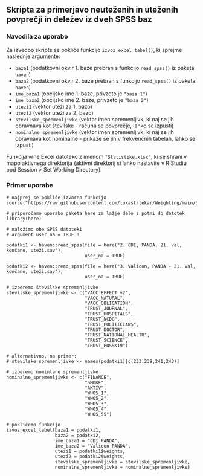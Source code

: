 ## Skripta za primerjavo neuteženih in uteženih povprečji in deležev iz dveh SPSS baz

### Navodila za uporabo

Za izvedbo skripte se pokliče funkcijo `izvoz_excel_tabel()`, ki sprejme naslednje argumente:

- `baza1` (podatkovni okvir 1. baze prebran s funkcijo `read_spss()` iz paketa `haven`)
- `baza2` (podatkovni okvir 2. baze prebran s funkcijo `read_spss()` iz paketa `haven`)
- `ime_baza1` (opcijsko ime 1. baze, privzeto je `"baza 1"`)
- `ime_baza2` (opcijsko ime 2. baze, privzeto je `"baza 2"`)
- `utezi1` (vektor uteži za 1. bazo)
- `utezi2` (vektor uteži za 2. bazo)
- `stevilske_spremenljivke` (vektor imen spremenljivk, ki naj se jih obravnava kot številske - računa se povprečje, lahko se izpusti)
- `nominalne_spremenljivke` (vektor imen spremenljivk, ki naj se jih obravnava kot nominalne - prikaže se jih v frekvenčnih tabelah, lahko se izpusti)

Funkcija vrne Excel datoteko z imenom `"Statistike.xlsx"`, ki se shrani v mapo aktivnega direktorija (aktivni direktorij si lahko nastavite v R Studiu pod Session > Set Working Directory).

### Primer uporabe

```
# najprej se pokliče izvorno funkcijo
source("https://raw.githubusercontent.com/lukastrlekar/Weighting/main/Skripta_primerjava_povprecji.R")

# priporočamo uporabo paketa here za lažje delo s potmi do datotek
library(here)

# naložimo obe SPSS datoteki
# argument user_na = TRUE !

podatki1 <- haven::read_spss(file = here("2. CDI, PANDA, 21. val, končano, uteži.sav"),
                             user_na = TRUE)

podatki2 <- haven::read_spss(file = here("3. Valicon, PANDA - 21. val, končano, uteži.sav"),
                             user_na = TRUE)

# izberemo številske spremenljivke
stevilske_spremenljivke <- c("VACC_EFFECT_v2",
                             "VACC_NATURAL",
                             "VACC_OBLIGATION",
                             "TRUST_JOURNAL",
                             "TRUST_HOSPITALS",
                             "TRUST_NCDC",
                             "TRUST_POLITICIANS",
                             "TRUST_DOCTOR",
                             "TRUST_NATIONAL_HEALTH",
                             "TRUST_SCIENCE",
                             "TRUST_POSSK19")

# alternativno, na primer:
# stevilske_spremenljivke <- names(podatki1)[c(233:239,241,243)]

# izberemo nominlane spremenljivke
nominalne_spremenljivke <- c("FINANCE",
                             "SMOKE",
                             "AKTIV",
                             "WHO5_1",
                             "WHO5_2",
                             "WHO5_3",
                             "WHO5_4",
                             "WHO5_55")

# pokličemo funkcijo
izvoz_excel_tabel(baza1 = podatki1,
                  baza2 = podatki2,
                  ime_baza1 = "CDI PANDA",
                  ime_baza2 = "Valicon PANDA",
                  utezi1 = podatki1$weights,
                  utezi2 = podatki2$weights,
                  stevilske_spremenljivke = stevilske_spremenljivke,
                  nominalne_spremenljivke = nominalne_spremenljivke)
```

